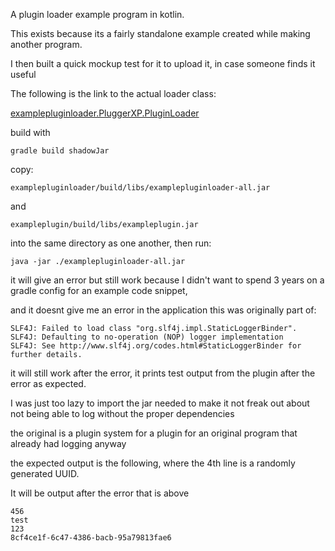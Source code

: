 A plugin loader example program in kotlin.

This exists because its a fairly standalone example created while making another program. 

I then built a quick mockup test for it to upload it, in case someone finds it useful

The following is the link to the actual loader class:

[examplepluginloader.PluggerXP.PluginLoader](examplepluginloader/src/main/kotlin/examplepluginloader/PluggerXP/PluginLoader.kt)

build with 

```gradle build shadowJar```

copy:

```examplepluginloader/build/libs/examplepluginloader-all.jar```

and

```exampleplugin/build/libs/exampleplugin.jar```

into the same directory as one another, then run: 

```java -jar ./examplepluginloader-all.jar```

it will give an error but still work because I didn't want to spend 3 years on a gradle config for an example code snippet, 

and it doesnt give me an error in the application this was originally part of: 

```
SLF4J: Failed to load class "org.slf4j.impl.StaticLoggerBinder".
SLF4J: Defaulting to no-operation (NOP) logger implementation
SLF4J: See http://www.slf4j.org/codes.html#StaticLoggerBinder for further details.
```

it will still work after the error, it prints test output from the plugin after the error as expected.

I was just too lazy to import the jar needed to make it not freak out about not being able to log without the proper dependencies

the original is a plugin system for a plugin for an original program that already had logging anyway

the expected output is the following, where the 4th line is a randomly generated UUID.

It will be output after the error that is above

```
456
test
123
8cf4ce1f-6c47-4386-bacb-95a79813fae6
```